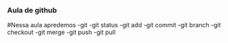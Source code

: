 ### Aula de github
#Nessa aula apredemos
-git
-git status
-git add
-git commit
-git branch
-git checkout
-git merge
-git push
-git pull